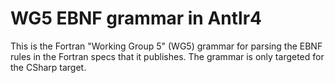 # WG5 EBNF grammar in Antlr4

This is the Fortran "Working Group 5" (WG5) grammar for parsing the EBNF rules in
the Fortran specs that it publishes. The grammar is only targeted for the CSharp target.
